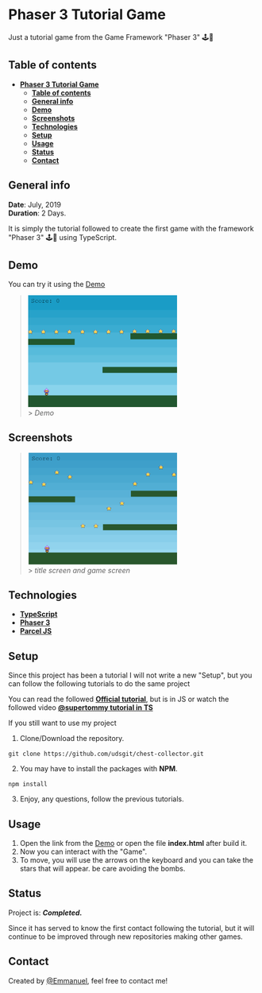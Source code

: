 # **Phaser 3 Tutorial Game**

Just a tutorial game from the Game Framework "Phaser 3" 🕹️👾

## **Table of contents**

- [**Phaser 3 Tutorial Game**](#phaser-3-tutorial-game)
  - [**Table of contents**](#table-of-contents)
  - [**General info**](#general-info)
  - [**Demo**](#demo)
  - [**Screenshots**](#screenshots)
  - [**Technologies**](#technologies)
  - [**Setup**](#setup)
  - [**Usage**](#usage)
  - [**Status**](#status)
  - [**Contact**](#contact)

## **General info**

**Date**: July, 2019  
**Duration**: 2 Days.

It is simply the tutorial followed to create the first game with the framework "Phaser 3" 🕹️👾 using TypeScript.

## **Demo**

You can try it using the [Demo](https://udsgit.github.io/phaser3-tutorial-game/)

> <img src="public/assets/readme/demo.gif" width="300"/><br> > <i>Demo</i>

## **Screenshots**

> <img src="public/assets/readme/game.png" width="300"/><br> > <i>title screen and game screen</i>

## **Technologies**

- [**TypeScript**](https://www.typescriptlang.org/)
- [**Phaser 3**](https://phaser.io/)
- [**Parcel JS**](https://parceljs.org/)

## **Setup**

Since this project has been a tutorial I will not write a new "Setup", but you can follow the following tutorials to do the same project

You can read the followed [**Official tutorial**](https://phaser.io/tutorials/making-your-first-phaser-3-game/part1), but is in JS
or watch the followed video [**@supertommy tutorial in TS**](https://www.youtube.com/watch?v=QXxmSbfR2aY&t)

If you still want to use my project

1. Clone/Download the repository.

```console
git clone https://github.com/udsgit/chest-collector.git
```

2. You may have to install the packages with **NPM**.

```console
npm install
```

3. Enjoy, any questions, follow the previous tutorials.

## **Usage**

1. Open the link from the [Demo](https://udsgit.github.io/phaser3-tutorial-game/) or open the file **index.html** after build it.
2. Now you can interact with the "Game".
3. To move, you will use the arrows on the keyboard and you can take the stars that will appear. be care avoiding the bombs.

## **Status**

Project is: **_Completed._**

Since it has served to know the first contact following the tutorial, but it will continue to be improved through new repositories making other games.

## **Contact**

Created by [@Emmanuel](https://www.linkedin.com/in/emagleza/), feel free to contact me!
